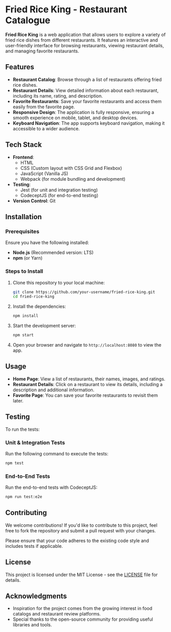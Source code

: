 # Fried Rice King - Restaurant Catalogue

**Fried Rice King** is a web application that allows users to explore a variety of fried rice dishes from different restaurants. It features an interactive and user-friendly interface for browsing restaurants, viewing restaurant details, and managing favorite restaurants.

## Features

- **Restaurant Catalog**: Browse through a list of restaurants offering fried rice dishes.
- **Restaurant Details**: View detailed information about each restaurant, including its name, rating, and description.
- **Favorite Restaurants**: Save your favorite restaurants and access them easily from the favorite page.
- **Responsive Design**: The application is fully responsive, ensuring a smooth experience on mobile, tablet, and desktop devices.
- **Keyboard Navigation**: The app supports keyboard navigation, making it accessible to a wider audience.

## Tech Stack

- **Frontend**: 
  - HTML
  - CSS (Custom layout with CSS Grid and Flexbox)
  - JavaScript (Vanilla JS)
  - Webpack (for module bundling and development)
- **Testing**:
  - Jest (for unit and integration testing)
  - CodeceptJS (for end-to-end testing)
- **Version Control**: Git

## Installation

### Prerequisites

Ensure you have the following installed:
- **Node.js** (Recommended version: LTS)
- **npm** (or Yarn)

### Steps to Install

1. Clone this repository to your local machine:

   ```bash
   git clone https://github.com/your-username/fried-rice-king.git
   cd fried-rice-king
   ```

2. Install the dependencies:

   ```bash
   npm install
   ```

3. Start the development server:

   ```bash
   npm start
   ```

4. Open your browser and navigate to `http://localhost:8080` to view the app.

## Usage

- **Home Page**: View a list of restaurants, their names, images, and ratings.
- **Restaurant Details**: Click on a restaurant to view its details, including a description and additional information.
- **Favorite Page**: You can save your favorite restaurants to revisit them later.

## Testing

To run the tests:

### Unit & Integration Tests

Run the following command to execute the tests:

```bash
npm test
```

### End-to-End Tests

Run the end-to-end tests with CodeceptJS:

```bash
npm run test:e2e
```

## Contributing

We welcome contributions! If you'd like to contribute to this project, feel free to fork the repository and submit a pull request with your changes.

Please ensure that your code adheres to the existing code style and includes tests if applicable.

## License

This project is licensed under the MIT License - see the [LICENSE](LICENSE) file for details.

## Acknowledgments

- Inspiration for the project comes from the growing interest in food catalogs and restaurant review platforms.
- Special thanks to the open-source community for providing useful libraries and tools.
